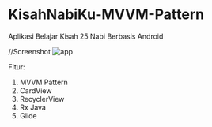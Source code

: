 # KisahNabiKu-MVVM-Pattern
Aplikasi Belajar Kisah 25 Nabi Berbasis Android

//Screenshot
![app](https://user-images.githubusercontent.com/62379388/110644023-42053c80-81e7-11eb-948f-f6ff100b8fe2.jpg)

Fitur:
1. MVVM Pattern
2. CardView
3. RecyclerView
4. Rx Java
5. Glide
